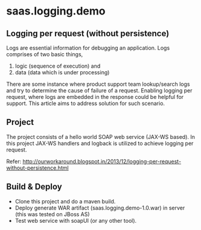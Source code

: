 saas.logging.demo
=================

Logging per request (without persistence)
-----------------------------------------

Logs are essential information for debugging an application. Logs comprises of two basic things,

1. logic (sequence of execution) and 
2. data (data which is under processing)

There are some instance where product support team lookup/search logs and try to determine the cause of failure of a request. 
Enabling logging per request, where logs are embedded in the response could be helpful for support. This article aims to address solution for such scenario.

Project
-------
The project consists of a hello world SOAP web service (JAX-WS based). In this project JAX-WS handlers and logback is utilized to achieve logging per request.

Refer: http://ourworkaround.blogspot.in/2013/12/logging-per-request-without-persistence.html

Build & Deploy
--------------
* Clone this project and do a maven build.
* Deploy generate WAR artifact (saas.logging.demo-1.0.war) in server (this was tested on JBoss AS)
* Test web service with soapUI (or any other tool).

